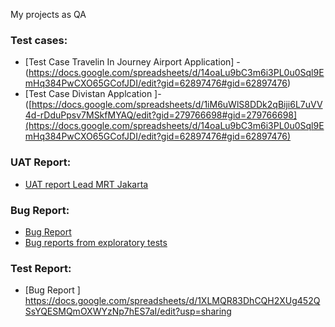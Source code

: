 My projects as QA

### Test cases:
* [Test Case Travelin In Journey Airport Application] - (https://docs.google.com/spreadsheets/d/14oaLu9bC3m6i3PL0u0Sql9EmHq384PwCXO65GCofJDI/edit?gid=62897476#gid=62897476)
* [Test Case Divistan Applcation ]- ([https://docs.google.com/spreadsheets/d/1iM6uWlS8DDk2qBiji6L7uVV4d-rDduPpsv7MSkfMYAQ/edit?gid=279766698#gid=279766698](https://docs.google.com/spreadsheets/d/14oaLu9bC3m6i3PL0u0Sql9EmHq384PwCXO65GCofJDI/edit?gid=62897476#gid=62897476)

### UAT Report:
* [UAT report Lead MRT Jakarta ](https://docs.google.com/document/d/1uOT2oIk93R-30T8mTkJo61wtULQVxQIt7TWynBciT-E/edit?usp=sharing)

### Bug Report:
* [Bug Report ](https://docs.google.com/spreadsheets/d/12-oXMSli8Af6ypqHS0U_Sct0h-Q0tFi0vgIGFN445C8/edit?usp=sharing)
* [Bug reports from exploratory tests ](https://docs.google.com/spreadsheets/d/1uq2gUdiyYwEmJiZmyg3yigW7pHFNsIq8D6dUOp50Yv0/edit?usp=sharing)

### Test Report:
* [Bug Report ] https://docs.google.com/spreadsheets/d/1XLMQR83DhCQH2XUg452QSsYQESMQmOXWYzNp7hES7aI/edit?usp=sharing
